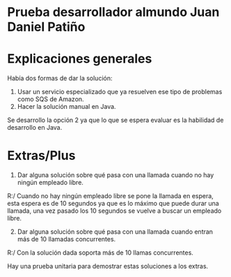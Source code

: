 # Prueba desarrollador almundo Juan Daniel Patiño

# Explicaciones generales

Había dos formas de dar la solución:

1.	Usar un servicio especializado que ya resuelven ese tipo de problemas como SQS de Amazon.
2.	Hacer la solución manual en Java.

Se desarrollo la opción 2 ya que lo que se espera evaluar es la habilidad de desarrollo en Java.

# Extras/Plus

1. Dar alguna solución sobre qué pasa con una llamada cuando no hay ningún empleado libre.

R:/
Cuando no hay ningún empleado libre se pone la llamada en espera, esta espera es de 10 segundos ya que es lo máximo que puede durar una llamada, una vez pasado los 10 segundos se vuelve a buscar un empleado libre.

2. Dar alguna solución sobre qué pasa con una llamada cuando entran más de 10 llamadas concurrentes.

R:/
Con la solución dada soporta más de 10 llamas concurrentes.

Hay una prueba unitaria para demostrar estas soluciones a los extras.
